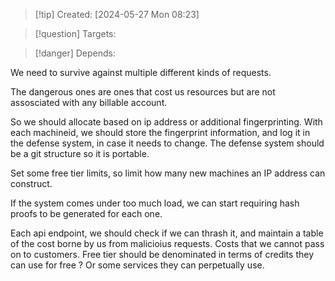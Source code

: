
>[!tip] Created: [2024-05-27 Mon 08:23]

>[!question] Targets: 

>[!danger] Depends: 

We need to survive against multiple different kinds of requests.

The dangerous ones are ones that cost us resources but are not assosciated with any billable account.

So we should allocate based on ip address or additional fingerprinting.
With each machineid, we should store the fingerprint information, and log it in the defense system, in case it needs to change.  The defense system should be a git structure so it is portable.

Set some free tier limits, so limit how many new machines an IP address can construct.

If the system comes under too much load, we can start requiring hash proofs to be generated for each one.

Each api endpoint, we should check if we can thrash it, and maintain a table of the cost borne by us from malicioius requests.  Costs that we cannot pass on to customers.  Free tier should be denominated in terms of credits they can use for free ?  Or some services they can perpetually use.